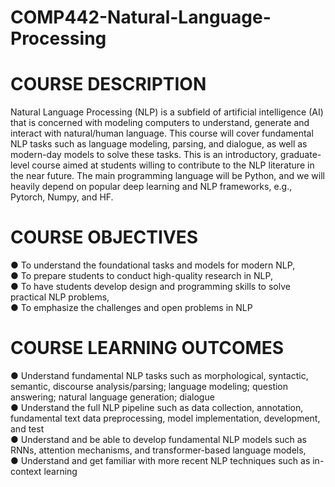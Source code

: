 # COMP442-Natural-Language-Processing
# COURSE DESCRIPTION
Natural Language Processing (NLP) is a subfield of artificial intelligence (AI) that is
concerned with modeling computers to understand, generate and interact with natural/human
language. This course will cover fundamental NLP tasks such as language modeling,
parsing, and dialogue, as well as modern-day models to solve these tasks. This is an
introductory, graduate-level course aimed at students willing to contribute to the NLP
literature in the near future. The main programming language will be Python, and we will
heavily depend on popular deep learning and NLP frameworks, e.g., Pytorch, Numpy, and
HF.
# COURSE OBJECTIVES
● To understand the foundational tasks and models for modern NLP,<br>
● To prepare students to conduct high-quality research in NLP,<br>
● To have students develop design and programming skills to solve practical NLP
problems,<br>
● To emphasize the challenges and open problems in NLP
# COURSE LEARNING OUTCOMES
● Understand fundamental NLP tasks such as morphological, syntactic, semantic,
discourse analysis/parsing; language modeling; question answering; natural language
generation; dialogue<br>
● Understand the full NLP pipeline such as data collection, annotation, fundamental text
data preprocessing, model implementation, development, and test<br>
● Understand and be able to develop fundamental NLP models such as RNNs,
attention mechanisms, and transformer-based language models,<br>
● Understand and get familiar with more recent NLP techniques such as in-context
learning
